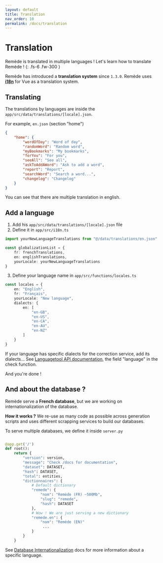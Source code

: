 ```yaml
---
layout: default
title: Translation
nav_order: 10
permalink: /docs/translation
---
```


# Translation
Remède is translated in multiple languages ! Let's learn how to translate Remède !
{: .fs-6 .fw-300 }

Remède has introduced a **translation system** since `1.3.0`. Remède uses **[i18n](https://vue-i18n.intlify.dev/)** for Vue as a translation system.

## Translating

The translations by languages are inside the `app/src/data/translations/[locale].json`.

For example, `en.json` (section "home")
```json
{
    "home": {
        "wordOfDay": "Word of day",
        "randomWord": "Random word",
        "myBookmarks": "My bookmarks",
        "forYou": "For you",
        "seeAll": "See all",
        "askToAddAWord": "Ask to add a word",
        "report": "Report",
        "searchWord": "Search a word...",
        "changelog": "Changelog"
    }
}
```
You can see that there are multiple translation in english.

## Add a language

1. Add his `app/src/data/translations/[locale].json` file
2. Define it in `app/src/i18n.ts`

```typescript
import yourNewLanguageTranslations from "@/data/translations/en.json"

const globalizationList = {
    fr: frenchTranslations,
    en: englishTranslations,
    yourLocale: yourNewLanguageTranslations
}

```

3. Define your language name in `app/src/functions/locales.ts`

```typescript
const locales = {
    en: "English",
    fr: "Français",
    yourLocale: "New language",
    dialects: {
        en: [
            "en-GB",
            "en-US",
            "en-CA",
            "en-AU",
            "en-NZ"
        ]
    }
} 
```

If your language has specific dialects for the correction service, add its dialects... See [Languagetool API documentation](https://languagetool.org/http-api/swagger-ui/#!/default/post_check), the field "language" in the check function.

And you're done !

## And about the database ?

Remède serve a **French database**, but we are working on internationalization of the database.

**How it works ?**
We re-use as many code as possible across generation scripts and uses different scrapping services to build our databases.

To serve multiple databases, we define it inside `server.py`

```python

@app.get('/')
def root():
    return {
        "version": version,
        "message": "Check /docs for documentation",
        "dataset": DATASET,
        "hash": DATASET,
        "total": entities,
        "dictionnaires": {
            # Default dictionary
            "remede": {
                "nom": "Remède (FR) ~500Mb",
                "slug": "remede",
                "hash": DATASET
            },
            # Wow ! We are just serving a new dictionary
            "remede.en": {
                "nom": "Remède (EN)"
                 ...
            }
        }
    }
```

See [Database Internationalization](/docs/database/internationalization) docs for more information about a specific language.
